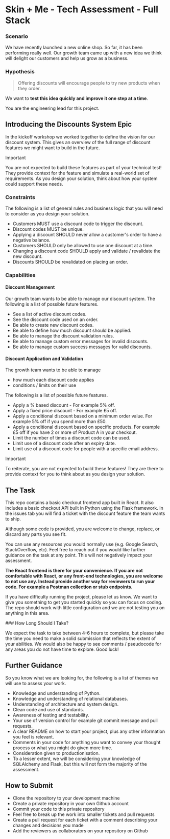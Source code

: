 # Skin + Me - Tech Assessment - Full Stack

### Scenario

We have recently launched a new online shop. So far, it has been performing really well. Our growth team came up with a new idea we think will delight our customers and help us grow as a business.

### Hypothesis

> Offering discounts will encourage people to try new products when they order.

We want to **test this idea quickly and improve it one step at a time**.

You are the engineering lead for this project.

## Introducing the Discounts System Epic

In the kickoff workshop we worked together to define the vision for our discount system. This gives an overview of the full range of discount features we might want to build in the future.

> [!IMPORTANT]
> You are not expected to build these features as part of your technical test! They provide context for the feature and simulate a real-world set of requirements. As you design your solution, think about how your system could support these needs.

### Constraints

The following is a list of general rules and business logic that you will need to consider as you design your solution.

- Customers MUST use a discount code to trigger the discount.
- Discount codes MUST be unique.
- Applying a discount SHOULD never allow a customer's order to have a negative balance.
- Customers SHOULD only be allowed to use one discount at a time.
- Changing a discount code SHOULD apply and validate / revalidate the new discount.
- Discounts SHOULD be revalidated on placing an order.

### Capabilities

#### Discount Management

Our growth team wants to be able to manage our discount system. The following is a list of possible future features.

- See a list of active discount codes.
- See the discount code used on an order.
- Be able to create new discount codes.
- Be able to define how much discount should be applied.
- Be able to manage the discount validation rules.
- Be able to manage custom error messages for invalid discounts.
- Be able to manage custom success messages for valid discounts.

#### Discount Application and Validation

The growth team wants to be able to manage

- how much each discount code applies
- conditions / limits on their use

The following is a list of possible future features.

- Apply a % based discount - For example 5% off.
- Apply a fixed price discount - For example £5 off.
- Apply a conditional discount based on a minimum order value. For example 5% off if you spend more than £50.
- Apply a conditional discount based on specific products. For example £5 off if you have 2 or more of Product A in your checkout.
- Limit the number of times a discount code can be used.
- Limit use of a discount code after an expiry date.
- Limit use of a discount code for people with a specific email address.

> [!IMPORTANT]
> To reiterate, you are not expected to build these features! They are there to provide context for you to think about as you design your solution.

## The Task

This repo contains a basic checkout frontend app built in React. It also includes a basic checkout API built in Python using the Flask framework. In the issues tab you will find a ticket with the discount feature the team wants to ship.

Although some code is provided, you are welcome to change, replace, or discard any parts you see fit.

You can use any resources you would normally use (e.g. Google Search, StackOverflow, etc). Feel free to reach out if you would like further guidance on the task at any point. This will not negatively impact your assessment.

**The React frontend is there for your convenience. If you are not comfortable with React, or any front-end technologies, you are welcome to not use any. Instead provide another way for reviewers to run your code. For example a Postman collection or stub endpoints.**

If you have difficulty running the project, please let us know. We want to give you something to get you started quickly so you can focus on coding. The repo should work with little configuration and we are not testing you on anything in this area.

### How Long Should I Take?

We expect the task to take between 4-6 hours to complete, but please take the time you need to make a solid submission that reflects the extent of your abilities. We would also be happy to see comments / pseudocode for any areas you do not have time to explore. Good luck!

## Further Guidance

So you know what we are looking for, the following is a list of themes we will use to assess your work.

- Knowledge and understanding of Python.
- Knowledge and understanding of relational databases.
- Understanding of architecture and system design.
- Clean code and use of standards.
- Awareness of testing and testability.
- Your use of version control for example git commit message and pull requests.
- A clear README on how to start your project, plus any other information you feel is relevant.
- Comments in your code for anything you want to convey your thought process or what you might do given more time.
- Consideration given to productionisation.
- To a lesser extent, we will be considering your knowledge of SQLAlchemy and Flask, but this will not form the majority of the assessment.

## How to Submit

- Clone the repository to your development machine
- Create a private repository in your own Github account
- Commit your code to this private repository
- Feel free to break up the work into smaller tickets and pull requests
- Create a pull request for each ticket with a comment describing your changes and decisions you made
- Add the reviewers as collaborators on your repository on Github
